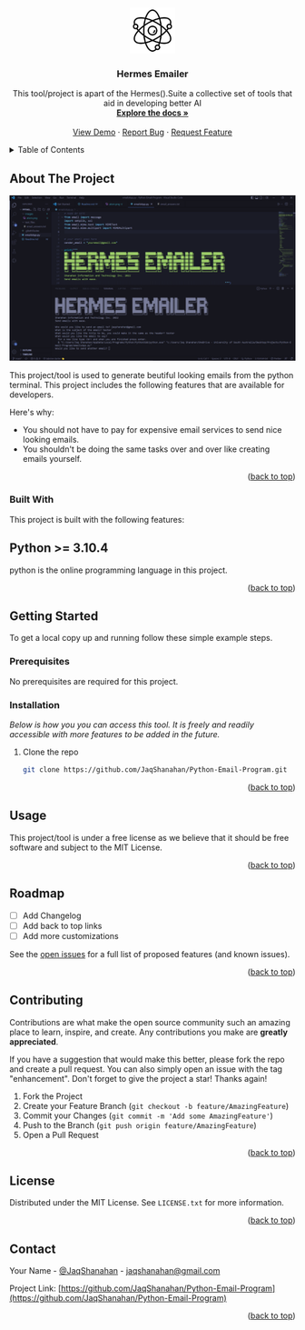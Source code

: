 <!-- Improved compatibility of back to top link: See: https://github.com/othneildrew/Best-README-Template/pull/73 -->

<a name="readme-top"></a>

<!--
*** Thanks for checking out the Best-README-Template. If you have a suggestion
*** that would make this better, please fork the repo and create a pull request
*** or simply open an issue with the tag "enhancement".
*** Don't forget to give the project a star!
*** Thanks again! Now go create something AMAZING! :D
-->

<!-- PROJECT SHIELDS -->
<!--
*** I'm using markdown "reference style" links for readability.
*** Reference links are enclosed in brackets [ ] instead of parentheses ( ).
*** See the bottom of this document for the declaration of the reference variables
*** for contributors-url, forks-url, etc. This is an optional, concise syntax you may use.
*** https://www.markdownguide.org/basic-syntax/#reference-style-links
-->

<!-- PROJECT LOGO -->
<br />
<div align="center">
  <a href="https://github.com/JaqShanahan/Python-Email-Program">
    <img src="images/atom.png" alt="Logo" width="80" height="80">
  </a>

  <h3 align="center">Hermes Emailer</h3>

  <p align="center">
    This tool/project is apart of the Hermes().Suite a collective set of tools that aid in developing better AI
    <br />
    <a href="https://github.com/JaqShanahan/Python-Email-Program"><strong>Explore the docs »</strong></a>
    <br />
    <br />
    <a href="https://github.com/JaqShanahan/Python-Email-Program">View Demo</a>
    ·
    <a href="https://github.com/JaqShanahan/Python-Email-Program/issues">Report Bug</a>
    ·
    <a href="https://github.com/JaqShanahan/Python-Email-Program/issues">Request Feature</a>
  </p>
</div>

<!-- TABLE OF CONTENTS -->
<details>
  <summary>Table of Contents</summary>
  <ol>
    <li>
      <a href="#about-the-project">About The Project</a>
      <ul>
        <li><a href="#built-with">Built With</a></li>
      </ul>
    </li>
    <li>
      <a href="#getting-started">Getting Started</a>
      <ul>
        <li><a href="#prerequisites">Prerequisites</a></li>
        <li><a href="#installation">Installation</a></li>
      </ul>
    </li>
    <li><a href="#usage">Usage</a></li>
    <li><a href="#roadmap">Roadmap</a></li>
    <li><a href="#contributing">Contributing</a></li>
    <li><a href="#license">License</a></li>
    <li><a href="#contact">Contact</a></li>
    <li><a href="#acknowledgments">Acknowledgments</a></li>
  </ol>
</details>

<!-- ABOUT THE PROJECT -->

## About The Project

![alt text](images/Screenshot.png)

This project/tool is used to generate beutiful looking emails from the python terminal. This project includes the following features that are available for developers.

Here's why:

- You should not have to pay for expensive email services to send nice looking emails.
- You shouldn't be doing the same tasks over and over like creating emails yourself.

<p align="right">(<a href="#readme-top">back to top</a>)</p>

### Built With

This project is built with the following features:

## **Python** >= 3.10.4

python is the online programming language in this project.

<p align="right">(<a href="#readme-top">back to top</a>)</p>

<!-- GETTING STARTED -->

## Getting Started

To get a local copy up and running follow these simple example steps.

### Prerequisites

No prerequisites are required for this project.

### Installation

_Below is how you you can access this tool. It is freely and readily accessible with more features to be added in the future._

1. Clone the repo
   ```sh
   git clone https://github.com/JaqShanahan/Python-Email-Program.git
   ```

<p align="right">(<a href="#readme-top">back to top</a>)</p>

<!-- USAGE EXAMPLES -->

## Usage

This project/tool is under a free license as we believe that it should be free software and subject to the MIT License.

<p align="right">(<a href="#readme-top">back to top</a>)</p>

<!-- ROADMAP -->

## Roadmap

- [ ] Add Changelog
- [ ] Add back to top links
- [ ] Add more customizations

See the [open issues](https://github.com/JaqShanahan/Python-Email-Program/issues) for a full list of proposed features (and known issues).

<p align="right">(<a href="#readme-top">back to top</a>)</p>

<!-- CONTRIBUTING -->

## Contributing

Contributions are what make the open source community such an amazing place to learn, inspire, and create. Any contributions you make are **greatly appreciated**.

If you have a suggestion that would make this better, please fork the repo and create a pull request. You can also simply open an issue with the tag "enhancement".
Don't forget to give the project a star! Thanks again!

1. Fork the Project
2. Create your Feature Branch (`git checkout -b feature/AmazingFeature`)
3. Commit your Changes (`git commit -m 'Add some AmazingFeature'`)
4. Push to the Branch (`git push origin feature/AmazingFeature`)
5. Open a Pull Request

<p align="right">(<a href="#readme-top">back to top</a>)</p>

<!-- LICENSE -->

## License

Distributed under the MIT License. See `LICENSE.txt` for more information.

<p align="right">(<a href="#readme-top">back to top</a>)</p>

<!-- CONTACT -->

## Contact

Your Name - [@JaqShanahan](https://www.linkedin.com/in/jaq-shanahan-a327ba21a/) - jaqshanahan@gmail.com

Project Link: [https://github.com/JaqShanahan/Python-Email-Program](https://github.com/JaqShanahan/Python-Email-Program)

<p align="right">(<a href="#readme-top">back to top</a>)</p>

<!-- ACKNOWLEDGMENTS -->
